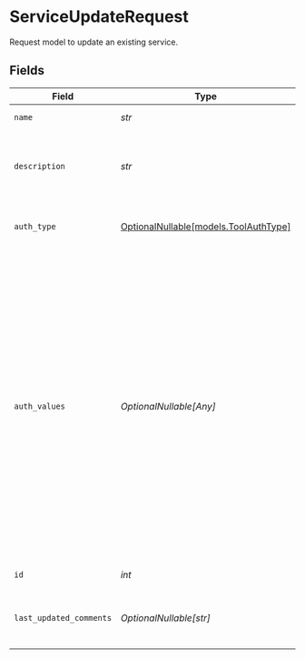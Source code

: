 # ServiceUpdateRequest

Request model to update an existing service.


## Fields

| Field                                                                                                                                                                                                                                                                                                                                                                                                       | Type                                                                                                                                                                                                                                                                                                                                                                                                        | Required                                                                                                                                                                                                                                                                                                                                                                                                    | Description                                                                                                                                                                                                                                                                                                                                                                                                 | Example                                                                                                                                                                                                                                                                                                                                                                                                     |
| ----------------------------------------------------------------------------------------------------------------------------------------------------------------------------------------------------------------------------------------------------------------------------------------------------------------------------------------------------------------------------------------------------------- | ----------------------------------------------------------------------------------------------------------------------------------------------------------------------------------------------------------------------------------------------------------------------------------------------------------------------------------------------------------------------------------------------------------- | ----------------------------------------------------------------------------------------------------------------------------------------------------------------------------------------------------------------------------------------------------------------------------------------------------------------------------------------------------------------------------------------------------------- | ----------------------------------------------------------------------------------------------------------------------------------------------------------------------------------------------------------------------------------------------------------------------------------------------------------------------------------------------------------------------------------------------------------- | ----------------------------------------------------------------------------------------------------------------------------------------------------------------------------------------------------------------------------------------------------------------------------------------------------------------------------------------------------------------------------------------------------------- |
| `name`                                                                                                                                                                                                                                                                                                                                                                                                      | *str*                                                                                                                                                                                                                                                                                                                                                                                                       | :heavy_check_mark:                                                                                                                                                                                                                                                                                                                                                                                          | The name of the service                                                                                                                                                                                                                                                                                                                                                                                     | Weather tools                                                                                                                                                                                                                                                                                                                                                                                               |
| `description`                                                                                                                                                                                                                                                                                                                                                                                               | *str*                                                                                                                                                                                                                                                                                                                                                                                                       | :heavy_check_mark:                                                                                                                                                                                                                                                                                                                                                                                          | The description of the service                                                                                                                                                                                                                                                                                                                                                                              | Service containing tools for fetching weather information                                                                                                                                                                                                                                                                                                                                                   |
| `auth_type`                                                                                                                                                                                                                                                                                                                                                                                                 | [OptionalNullable[models.ToolAuthType]](../models/toolauthtype.md)                                                                                                                                                                                                                                                                                                                                          | :heavy_minus_sign:                                                                                                                                                                                                                                                                                                                                                                                          | The type of authentication to use for the service's tools                                                                                                                                                                                                                                                                                                                                                   | basic                                                                                                                                                                                                                                                                                                                                                                                                       |
| `auth_values`                                                                                                                                                                                                                                                                                                                                                                                               | *OptionalNullable[Any]*                                                                                                                                                                                                                                                                                                                                                                                     | :heavy_minus_sign:                                                                                                                                                                                                                                                                                                                                                                                          | The values to use for the authentication, as a dict. Should contain "username" and "password" keys if auth type is basic, "token" key if auth type is bearer, or arbitrary header keys if auth type is custom_headers. On an update, leave a value for a given key null and the value in the database will not be updated. (If a key is omitted entirely, any existing value for that key will be removed.) | {<br/>"password": "my-password",<br/>"username": "my-username"<br/>}                                                                                                                                                                                                                                                                                                                                        |
| `id`                                                                                                                                                                                                                                                                                                                                                                                                        | *int*                                                                                                                                                                                                                                                                                                                                                                                                       | :heavy_check_mark:                                                                                                                                                                                                                                                                                                                                                                                          | The internal ID of the service                                                                                                                                                                                                                                                                                                                                                                              | 1                                                                                                                                                                                                                                                                                                                                                                                                           |
| `last_updated_comments`                                                                                                                                                                                                                                                                                                                                                                                     | *OptionalNullable[str]*                                                                                                                                                                                                                                                                                                                                                                                     | :heavy_minus_sign:                                                                                                                                                                                                                                                                                                                                                                                          | Free text providing comment about what was updated                                                                                                                                                                                                                                                                                                                                                          | Updated description to correct typo                                                                                                                                                                                                                                                                                                                                                                         |